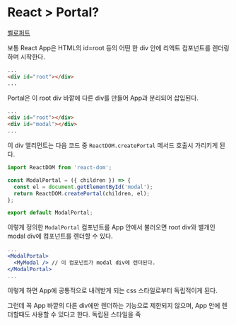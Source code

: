 # React > Portal?
[벨로퍼트](https://velog.io/@velopert/react-portals)

보통 React App은 HTML의 id=root 등의 어떤 한 div 안에 리액트 컴포넌트를 렌더링하며 시작한다.
```html
...
<div id="root"></div>
...
```
Portal은 이 root div 바깥에 다른 div를 만들어 App과 분리되어 삽입된다.
```html
...
<div id="root"></div>
<div id="modal"></div>
...
```
이 div 엘리먼트는 다음 코드 중 `ReactDOM.createPortal` 메서드 호출시 가리키게 된다.
```jsx
import ReactDOM from 'react-dom';

const ModalPortal = ({ children }) => {
  const el = document.getElementById('modal');
  return ReactDOM.createPortal(children, el);
};

export default ModalPortal;
```
이렇게 정의한 `ModalPortal` 컴포넌트를 App 안에서 불러오면 root div와 별개인 modal div에 컴포넌트를 렌더할 수 있다.

```jsx
...
<ModalPortal>
  <MyModal /> // 이 컴포넌트가 modal div에 렌더된다.
</ModalPortal>
...
```

이렇게 하면 App에 공통적으로 내려받게 되는 css 스타일로부터 독립적이게 된다.

그런데 꼭 App 바깥의 다른 div에만 렌더하는 기능으로 제한되지 않으며, App 안에 렌더할때도 사용할 수 있다고 한다. 독립된 스타일을 죽
<!--stackedit_data:
eyJoaXN0b3J5IjpbLTEwMDk5Njg1MzMsNTAxNDI4MzQxXX0=
-->